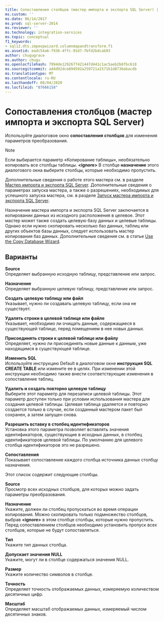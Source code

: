 ```yaml
---
title: Сопоставления столбцов (мастер импорта и экспорта SQL Server) | Документы Майкрософт
ms.custom: ''
ms.date: 06/14/2017
ms.prod: sql-server-2014
ms.reviewer: ''
ms.technology: integration-services
ms.topic: conceptual
f1_keywords:
- sql12.dts.impexpwizard.columnmapandtransform.f1
ms.assetid: eadc54a6-f936-4ffc-91d7-fbfd2bdcab93
author: chugugrace
ms.author: chugu
ms.openlocfilehash: 7994de1292677421447d441c1ac5aeb2b6fbc618
ms.sourcegitcommit: ad4d92dce894592a259721a1571b1d8736abacdb
ms.translationtype: MT
ms.contentlocale: ru-RU
ms.lasthandoff: 08/04/2020
ms.locfileid: "87666158"
---
```

# <a name="column-mappings-sql-server-import-and-export-wizard"></a>Сопоставления столбцов (мастер импорта и экспорта SQL Server)
  Используйте диалоговое окно **сопоставления столбцов** для изменения параметров преобразования.  
  
> [!NOTE]  
>  Если выбирается параметр «Копирование таблицы», необязательно копировать все столбцы таблицы. **\<ignore>** В столбце **назначение** этого диалогового окна выберите столбцы, которые необходимо пропустить.  
  
 Дополнительные сведения о работе этого мастера см. в разделе [Мастер импорта и экспорта SQL Server](import-and-export-data-with-the-sql-server-import-and-export-wizard.md). Дополнительные сведения о параметрах запуска мастера, а также о разрешениях, необходимых для успешного запуска мастера, см. в разделе [Запуск мастера импорта и экспорта SQL Server](start-the-sql-server-import-and-export-wizard.md).  
  
 Назначение мастера импорта и экспорта SQL Server заключается в копировании данных из исходного расположения в целевое. Этот мастер может также создать целевую базу данных и целевые таблицы. Однако если нужно скопировать несколько баз данных, таблиц или других объектов базы данных, следует использовать мастер копирования баз данных. Дополнительные сведения см. в статье [Use the Copy Database Wizard](../../relational-databases/databases/use-the-copy-database-wizard.md).  
  
## <a name="options"></a>Варианты  
 **Source**  
 Определяет выбранную исходную таблицу, представление или запрос.  
  
 **Назначение**  
 Определяет выбранную целевую таблицу, представление или запрос.  
  
 **Создать целевую таблицу или файл**  
 Указывает, нужно ли создавать целевую таблицу, если она не существует.  
  
 **Удалять строки в целевой таблице или файле**  
 Указывает, необходимо ли очищать данные, содержащиеся в существующей таблице, перед помещением в нее новых данных.  
  
 **Присоединять строки к целевой таблице или файлу**  
 Определяет, нужно ли присоединять новые данные к данным, уже находящимся в существующей таблице.  
  
 **Изменить SQL**  
 Используйте инструкцию Default в диалоговом окне **инструкция SQL CREATE TABLE** или измените ее в целях. При изменении этой инструкции необходимо также внести соответствующие изменения в сопоставление таблиц.  
  
 **Удалить и создать повторно целевую таблицу**  
 Выберите этот параметр для перезаписи целевой таблицы. Этот параметр доступен только при условии использования мастера для создания целевой таблицы. Целевая таблица удаляется и повторно создается только в случае, если созданный мастером пакет был сохранен, а затем запущен снова.  
  
 **Разрешить вставку в столбец идентификаторов**  
 Установка этого параметра позволяет вставлять значения идентификаторов, существующие в исходных данных, в столбец идентификаторов целевой таблицы. По умолчанию для целевого столбца идентификаторов это не разрешено.  
  
 **Сопоставления**  
 Показывает сопоставление каждого столбца источника данных столбцу назначения.  
  
 Этот список содержит следующие столбцы.  
  
 **Source**  
 Просмотр всех исходных столбцов, для которых можно задать параметры преобразования.  
  
 **Назначение**  
 Укажите, должен ли столбец пропускаться во время операции копирования. Можно скопировать только подмножество столбцов, выбрав **\<ignore>** в этом столбце столбцы, которые нужно пропустить. Перед сопоставлением столбцов необходимо установить пропуск всех столбцов, которые не будут сопоставляться.  
  
 **Тип**  
 Укажите тип данных столбца.  
  
 **Допускает значения NULL**  
 Укажите, могут ли в столбце содержаться значения NULL.  
  
 **Размер**  
 Укажите количество символов в столбце.  
  
 **Точность**  
 Определяет точность отображаемых данных, измеряемую количеством десятичных цифр.  
  
 **Масштаб**  
 Определяет масштаб отображаемых данных, измеряемый числом десятичных знаков.  
  
  
